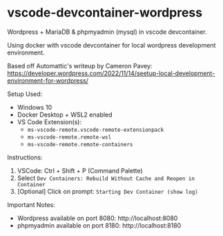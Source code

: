 # vscode-devcontainer-wordpress
Wordpress + MariaDB &amp; phpmyadmin (mysql) in vscode devcontainer.

Using docker with vscode devcontainer for local wordpress development environment.

Based off Automattic's writeup by Cameron Pavey: https://developer.wordpress.com/2022/11/14/seetup-local-development-environment-for-wordpress/

Setup Used:
- Windows 10
- Docker Desktop + WSL2 enabled
- VS Code Extension(s): 
    - `ms-vscode-remote.vscode-remote-extensionpack`
    - `ms-vscode-remote.remote-wsl`
    - `ms-vscode-remote.remote-containers`

Instructions:
1. VSCode: Ctrl + Shift + P (Command Palette)
2. Select `Dev Containers: Rebuild Without Cache and Reopen in Container`
3. [Optional] Click on prompt: `Starting Dev Container (show log)`

Important Notes:
- Wordpress available on port 8080: http://localhost:8080
- phpmyadmin available on port 8180: http://localhost:8180 